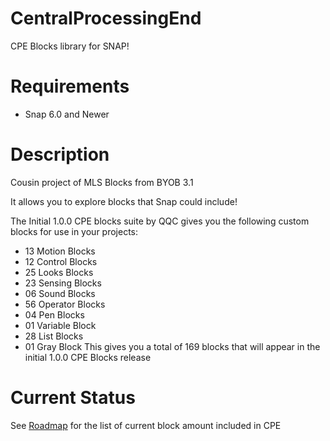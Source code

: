 # CentralProcessingEnd
CPE Blocks library for SNAP!

# Requirements
- Snap 6.0 and Newer

# Description
Cousin project of MLS Blocks from BYOB 3.1

It allows you to explore blocks that Snap could include!

The Initial 1.0.0 CPE blocks suite by QQC gives you the following custom blocks for use in your projects:
- 13 Motion Blocks
- 12 Control Blocks
- 25 Looks Blocks
- 23 Sensing Blocks
- 06 Sound Blocks
- 56 Operator Blocks
- 04 Pen Blocks
- 01 Variable Block
- 28 List Blocks
- 01 Gray Block
This gives you a total of 169 blocks that will appear in the initial 1.0.0 CPE Blocks release

# Current Status
See [Roadmap](Roadmap) for the list of current block amount included in CPE
